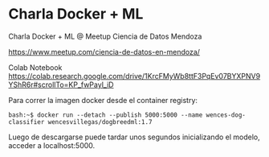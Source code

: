# Charla Docker + ML 
Charla Docker + ML @ Meetup Ciencia de Datos Mendoza

https://www.meetup.com/ciencia-de-datos-en-mendoza/

Colab Notebook https://colab.research.google.com/drive/1KrcFMyWb8ttF3PqEv07BYXPNV9YShR6r#scrollTo=KP_fwPayl_iD


Para correr la imagen docker desde el container registry:


```console
bash:~$ docker run --detach --publish 5000:5000 --name wences-dog-classifier wencesvillegas/dogbreedml:1.7 
```
Luego de descargarse puede tardar unos segundos inicializando el modelo, acceder a localhost:5000.


